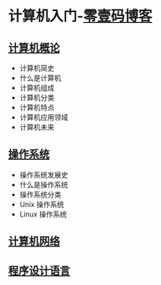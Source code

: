 # 计算机入门-[零壹码博客](https://lingyima.com)
## [计算机概论](./computer-concepts/)
- 计算机简史
- 什么是计算机
- 计算机组成
- 计算机分类
- 计算机特点
- 计算机应用领域
- 计算机未来

## [操作系统](./operating-system/)
- 操作系统发展史
- 什么是操作系统
- 操作系统分类
- Unix 操作系统
- Linux 操作系统

## [计算机网络](./computer-network/)

## [程序设计语言](./programming-language/)